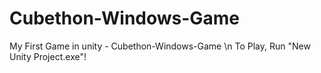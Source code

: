 # Cubethon-Windows-Game
My First Game in unity - Cubethon-Windows-Game \n
To Play, Run "New Unity Project.exe"!
